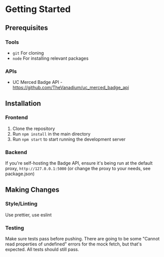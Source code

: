 # Getting Started

## Prerequisites

### Tools
- `git` For cloning
- `node` For installing relevant packages

### APIs
- UC Merced Badge API - https://github.com/TheVanadium/uc_merced_badge_api

## Installation
### Frontend
1. Clone the repository
2. Run `npm install` in the main directory
3. Run `npm start` to start running the development server

### Backend
If you're self-hosting the Badge API, ensure it's being run at the default proxy, `http://127.0.0.1:5000` (or change the proxy to your needs, see package.json)

## Making Changes

### Style/Linting
Use prettier, use eslint

### Testing
Make sure tests pass before pushing. There are going to be some "Cannot read
properties of undefined" errors for the mock fetch, but that's expected. All
tests should still pass.